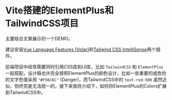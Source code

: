 # Vite搭建的ElementPlus和TailwindCSS项目

主要结合文章展示的一个DEMO。

建议安装[Vue Language Features (Volar)](https://marketplace.visualstudio.com/items?itemName=johnsoncodehk.volar)和[Tailwind CSS IntelliSense](https://marketplace.visualstudio.com/items?itemName=bradlc.vscode-tailwindcss)两个插件。

前端项目中经常需要同时引用CSS库和UI库，比如 `TailwindCSS` 和 `ElementPlus` 一起搭配，设计稿也许完全按照ElementPlus的颜色设计，比如一些重要的或危险的文字色值采用 `"#F56C6C"` (Danger)，而TailwindCSS中的 `text-red-500` 虽然近似，但终究是无法统一的，接下来我将介绍下，如何将ElementPlus的Colors扩展到TailwindCSS中。
